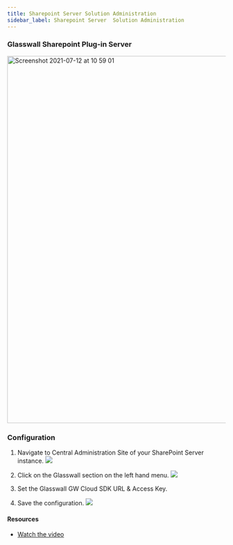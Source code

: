 ```yaml
---
title: Sharepoint Server Solution Administration
sidebar_label: Sharepoint Server  Solution Administration
---
```


### Glasswall Sharepoint Plug-in Server 
<img width="844" alt="Screenshot 2021-07-12 at 10 59 01" src="https://user-images.githubusercontent.com/70196799/125265915-93dce100-e305-11eb-8b44-96c6fdf02d34.png">


### Configuration
1. Navigate to Central Administration Site of your SharePoint Server instance.
![](../../../../static/img/docs/websites/sharepoint/server/administration-1.png)

2. Click on the Glasswall section on the left hand menu.
![](../../../../static/img/docs/websites/sharepoint/server/administration-2.png)

3. Set the Glasswall GW Cloud SDK URL & Access Key. 

4. Save the configuration.
![](../../../../static/img/docs/websites/sharepoint/server/administration-3.png)

#### Resources
- [Watch the video](../../../../static/video/docs/websites/sharepoint/server/SharePoint-Server-Administration.mp4)

